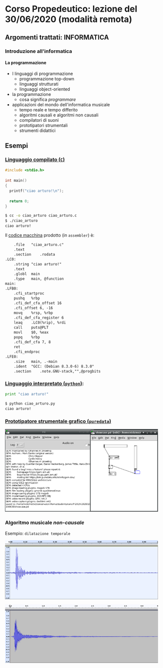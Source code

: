 # Corso Propedeutico: lezione del 30/06/2020 (modalità remota)

## Argomenti trattati: **INFORMATICA**

### Introduzione all'informatica

#### La programmazione

* I linguaggi di programmazione
  * programmazione top-down
  * linguaggi strutturati
  * linguaggi object-oriented
* la programmazione
  * cosa significa *programmare*
* applicazioni del mondo dell'informatica musicale
  * tempo reale e tempo differito
  * algoritmi causali e algoritmi non causali
  * compilatori di suoni
  * prototipatori strumentali
  * strumenti didattici

## Esempi

### [Linguaggio compilato (`C`)](./ciao_arturo.c)

```C
#include <stdio.h>

int main()
{
  printf("ciao arturo!\n");

  return 0;
}
```

```sh
$ cc -o ciao_arturo ciao_arturo.c
$ ./ciao_arturo
ciao arturo!
```

Il [codice macchina](./ciao_arturo.s) prodotto (in `assembler`) è:

```gasp
	.file	"ciao_arturo.c"
	.text
	.section	.rodata
.LC0:
	.string	"ciao arturo!"
	.text
	.globl	main
	.type	main, @function
main:
.LFB0:
	.cfi_startproc
	pushq	%rbp
	.cfi_def_cfa_offset 16
	.cfi_offset 6, -16
	movq	%rsp, %rbp
	.cfi_def_cfa_register 6
	leaq	.LC0(%rip), %rdi
	call	puts@PLT
	movl	$0, %eax
	popq	%rbp
	.cfi_def_cfa 7, 8
	ret
	.cfi_endproc
.LFE0:
	.size	main, .-main
	.ident	"GCC: (Debian 8.3.0-6) 8.3.0"
	.section	.note.GNU-stack,"",@progbits
```

### [Linguaggio interpretato (`python`)](./ciao_arturo.py):

```python
print "ciao arturo!"
```

```sh
$ python ciao_arturo.py
ciao arturo!
```

### [Prototipatore strumentale grafico (`puredata`)](./showcase.pd)

![patch showcase](./showcase.png)

### Algoritmo musicale *non-causale*

Esempio: `dilatazione temporale`

[![suono originale](./011.png)](./011.mp3)

[![suono dilatato nel tempo](./011-stretch.png)](./011-stretch.mp3)

